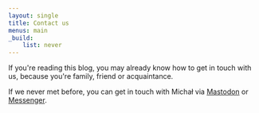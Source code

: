 ```yaml
---
layout: single
title: Contact us
menus: main
_build:
    list: never
---
```


If you're reading this blog, you may already know how to get in touch with us, because you're family, friend or acquaintance.

If we never met before, you can get in touch with Michał via [Mastodon][mastodon-mpaluchowski] or [Messenger][messenger-michalpaluchowski].

[messenger-michalpaluchowski]: https://www.messenger.com/t/michalpaluchowski
[mastodon-mpaluchowski]: https://mastodon.online/@mpaluchowski
